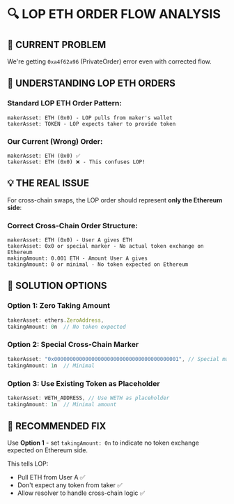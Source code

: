 # 🔍 LOP ETH ORDER FLOW ANALYSIS

## 🚨 **CURRENT PROBLEM**

We're getting `0xa4f62a96` (PrivateOrder) error even with corrected flow.

## 🎯 **UNDERSTANDING LOP ETH ORDERS**

### **Standard LOP ETH Order Pattern:**

```
makerAsset: ETH (0x0) - LOP pulls from maker's wallet
takerAsset: TOKEN - LOP expects taker to provide token
```

### **Our Current (Wrong) Order:**

```
makerAsset: ETH (0x0) ✅
takerAsset: ETH (0x0) ❌ - This confuses LOP!
```

## 💡 **THE REAL ISSUE**

For cross-chain swaps, the LOP order should represent **only the Ethereum side**:

### **Correct Cross-Chain Order Structure:**

```
makerAsset: ETH (0x0) - User A gives ETH
takerAsset: 0x0 or special marker - No actual token exchange on Ethereum
makingAmount: 0.001 ETH - Amount User A gives
takingAmount: 0 or minimal - No token expected on Ethereum
```

## 🔧 **SOLUTION OPTIONS**

### **Option 1: Zero Taking Amount**

```typescript
takerAsset: ethers.ZeroAddress,
takingAmount: 0n  // No token expected
```

### **Option 2: Special Cross-Chain Marker**

```typescript
takerAsset: "0x0000000000000000000000000000000000000001", // Special marker
takingAmount: 1n  // Minimal
```

### **Option 3: Use Existing Token as Placeholder**

```typescript
takerAsset: WETH_ADDRESS, // Use WETH as placeholder
takingAmount: 1n  // Minimal amount
```

## 🎯 **RECOMMENDED FIX**

Use **Option 1** - set `takingAmount: 0n` to indicate no token exchange expected on Ethereum side.

This tells LOP:

- Pull ETH from User A ✅
- Don't expect any token from taker ✅
- Allow resolver to handle cross-chain logic ✅
